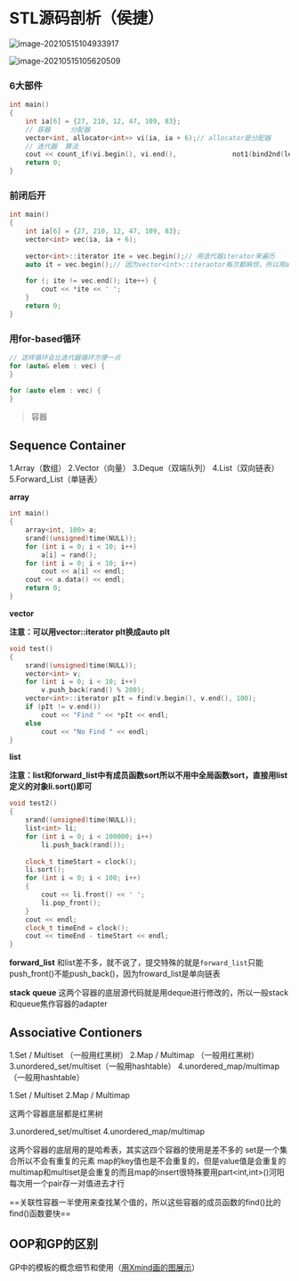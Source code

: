 # STL源码剖析（侯捷）



![image-20210515104933917](C:\Users\张昊宇\AppData\Roaming\Typora\typora-user-images\image-20210515104933917.png)

![image-20210515105620509](C:\Users\张昊宇\AppData\Roaming\Typora\typora-user-images\image-20210515105620509.png)

### 6大部件


```cpp
int main()
{
	int ia[6] = {27, 210, 12, 47, 109, 83};
	// 容器     分配器
	vector<int, allocator<int>> vi(ia, ia + 6);// allocator是分配器
	// 迭代器  算法                   
	cout << count_if(vi.begin(), vi.end(), 		        not1(bind2nd(less<int>(), 40)));
	return 0;
}
```

### 前闭后开
```cpp
int main()
{
	int ia[6] = {27, 210, 12, 47, 109, 83};
	vector<int> vec(ia, ia + 6);
	
	vector<int>::iterator ite = vec.begin();// 用迭代器iterator来遍历
	auto it = vec.begin();// 因为vector<int>::iteraotor每次都麻烦，所以用auto就会方便一些
	
	for (; ite != vec.end(); ite++) {
		cout << *ite << ' ';
	}
	return 0;
}
```

### 用for-based循环
```cpp
// 这样循环会比迭代器循环方便一点
for (auto& elem : vec) {
}

for (auto elem : vec) {
}
```

> 容器

**Sequence Container**
---

1.Array（数组）
2.Vector（向量）
3.Deque（双端队列）
4.List（双向链表）
5.Forward_List（单链表）



**array**
```cpp
int main()
{
	array<int, 100> a;
	srand((unsigned)time(NULL));
	for (int i = 0; i < 10; i++)
		a[i] = rand();
	for (int i = 0; i < 10; i++)
		cout << a[i] << endl;
	cout << a.data() << endl;
	return 0;
}
```

**vector**

__注意：可以用vector<int>::iterator pIt换成auto pIt__


```cpp
void test()
{
	srand((unsigned)time(NULL));
	vector<int> v;
	for (int i = 0; i < 10; i++)
		v.push_back(rand() % 200);
	vector<int>::iterator pIt = find(v.begin(), v.end(), 100);
	if (pIt != v.end())
		cout << "Find " << *pIt << endl;
	else
		cout << "No Find " << endl;
}
```

**list**

__注意：list和forward_list中有成员函数sort所以不用<algorithm>中全局函数sort，直接用list定义的对象li.sort()即可__
```cpp
void test2()
{
	srand((unsigned)time(NULL));
	list<int> li;
	for (int i = 0; i < 100000; i++)
		li.push_back(rand());
	
	clock_t timeStart = clock();
	li.sort();
	for (int i = 0; i < 100; i++)
	{
		cout << li.front() << ' ';
		li.pop_front();
	}
	cout << endl;
	clock_t timeEnd = clock();
	cout << timeEnd - timeStart << endl;
}
```
**forward_list**
和list差不多，就不说了，提交特殊的就是`forward_list`只能push_front()不能push_back()，因为froward_list是单向链表

**stack**
**queue**
这两个容器的底层源代码就是用deque进行修改的，所以一般stack和queue焦作容器的adapter



**Associative Contioners**
---



1.Set / Multiset （一般用红黑树）
2.Map / Multimap （一般用红黑树）
3.unordered_set/multiset（一般用hashtable）
4.unordered_map/multimap（一般用hashtable）

1.Set / Multiset 
2.Map / Multimap 

这两个容器底层都是红黑树


3.unordered_set/multiset
4.unordered_map/multimap

这两个容器的底层用的是哈希表，其实这四个容器的使用是差不多的
set是一个集合所以不会有重复的元素
map的key值也是不会重复的，但是value值是会重复的
multimap和multiset是会重复的而且map的insert很特殊要用part<int,int>()河阳每次用一个pair存一对值进去才行


==关联性容器一半使用来查找某个值的，所以这些容器的成员函数的find()比<algorithm>的find()函数要快==





##  OOP和GP的区别

GP中的模板的概念细节和使用（[用Xmind画的图展示](D:\github仓库\Algorithm-of-notes\SourceCode\xmind)）





